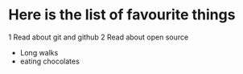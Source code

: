 # Here is the list of favourite things
1 Read about git and github
2 Read about open source
- Long walks
- eating chocolates
